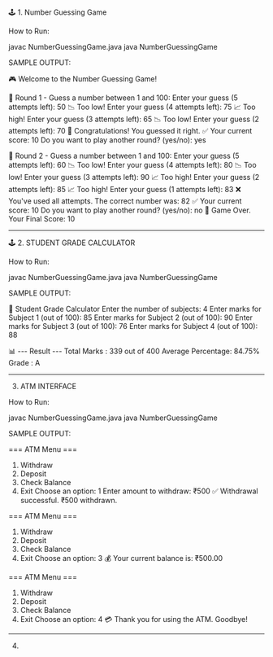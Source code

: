 🕹️ 1. Number Guessing Game

How to Run:

javac NumberGuessingGame.java
java NumberGuessingGame

SAMPLE OUTPUT:

🎮 Welcome to the Number Guessing Game!

🔁 Round 1 - Guess a number between 1 and 100:
Enter your guess (5 attempts left): 50
📉 Too low!
Enter your guess (4 attempts left): 75
📈 Too high!
Enter your guess (3 attempts left): 65
📉 Too low!
Enter your guess (2 attempts left): 70
🎉 Congratulations! You guessed it right.
✅ Your current score: 10
Do you want to play another round? (yes/no): yes

🔁 Round 2 - Guess a number between 1 and 100:
Enter your guess (5 attempts left): 60
📉 Too low!
Enter your guess (4 attempts left): 80
📉 Too low!
Enter your guess (3 attempts left): 90
📈 Too high!
Enter your guess (2 attempts left): 85
📈 Too high!
Enter your guess (1 attempts left): 83
❌ You've used all attempts. The correct number was: 82
✅ Your current score: 10
Do you want to play another round? (yes/no): no
🏁 Game Over. Your Final Score: 10


--------------------------------------------------------------------------------------------------------------------------------

🕹️ 2. STUDENT GRADE CALCULATOR

How to Run:

javac NumberGuessingGame.java
java NumberGuessingGame

SAMPLE OUTPUT:

📘 Student Grade Calculator
Enter the number of subjects: 4
Enter marks for Subject 1 (out of 100): 85
Enter marks for Subject 2 (out of 100): 90
Enter marks for Subject 3 (out of 100): 76
Enter marks for Subject 4 (out of 100): 88

📊 --- Result ---
Total Marks      : 339 out of 400
Average Percentage: 84.75%
Grade            : A


--------------------------------------------------------------------------------------------------------------------------------

3. ATM INTERFACE

How to Run:

javac NumberGuessingGame.java
java NumberGuessingGame

SAMPLE OUTPUT:

=== ATM Menu ===
1. Withdraw
2. Deposit
3. Check Balance
4. Exit
Choose an option: 1
Enter amount to withdraw: ₹500
✅ Withdrawal successful. ₹500 withdrawn.

=== ATM Menu ===
1. Withdraw
2. Deposit
3. Check Balance
4. Exit
Choose an option: 3
💰 Your current balance is: ₹500.00

=== ATM Menu ===
1. Withdraw
2. Deposit
3. Check Balance
4. Exit
Choose an option: 4
💳 Thank you for using the ATM. Goodbye!


--------------------------------------------------------------------------------------------------------------------------------

4.


